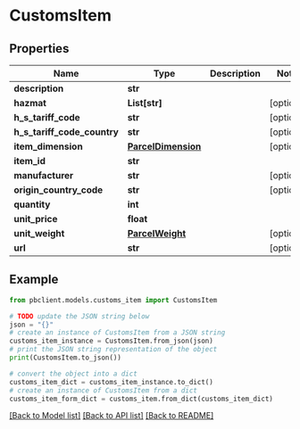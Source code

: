 # CustomsItem


## Properties

Name | Type | Description | Notes
------------ | ------------- | ------------- | -------------
**description** | **str** |  | 
**hazmat** | **List[str]** |  | [optional] 
**h_s_tariff_code** | **str** |  | [optional] 
**h_s_tariff_code_country** | **str** |  | [optional] 
**item_dimension** | [**ParcelDimension**](ParcelDimension.md) |  | [optional] 
**item_id** | **str** |  | 
**manufacturer** | **str** |  | [optional] 
**origin_country_code** | **str** |  | [optional] 
**quantity** | **int** |  | 
**unit_price** | **float** |  | 
**unit_weight** | [**ParcelWeight**](ParcelWeight.md) |  | [optional] 
**url** | **str** |  | [optional] 

## Example

```python
from pbclient.models.customs_item import CustomsItem

# TODO update the JSON string below
json = "{}"
# create an instance of CustomsItem from a JSON string
customs_item_instance = CustomsItem.from_json(json)
# print the JSON string representation of the object
print(CustomsItem.to_json())

# convert the object into a dict
customs_item_dict = customs_item_instance.to_dict()
# create an instance of CustomsItem from a dict
customs_item_form_dict = customs_item.from_dict(customs_item_dict)
```
[[Back to Model list]](../README.md#documentation-for-models) [[Back to API list]](../README.md#documentation-for-api-endpoints) [[Back to README]](../README.md)


